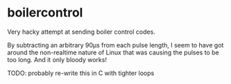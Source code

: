 # boilercontrol
Very hacky attempt at sending boiler control codes.

By subtracting an arbitrary 90µs from each pulse length, I seem to have got around the non-realtime nature of Linux that was causing the pulses to be too long. And it only bloody works!

TODO: probably re-write this in C with tighter loops
